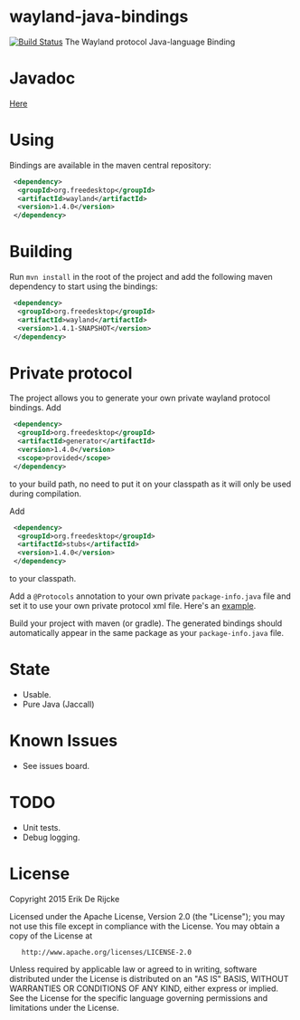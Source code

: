wayland-java-bindings
=====================
[![Build Status](https://travis-ci.org/udevbe/wayland-java-bindings.svg?branch=master)](https://travis-ci.org/udevbe/wayland-java-bindings)
The Wayland protocol Java-language Binding

Javadoc
=======
[Here](http://zubnix.github.io/wayland-java-bindings/)

Using
=====
Bindings are available in the maven central repository:
```xml
 <dependency>
  <groupId>org.freedesktop</groupId>
  <artifactId>wayland</artifactId>
  <version>1.4.0</version>
 </dependency>
```

Building
========
Run `mvn install` in the root of the project and add the following
maven dependency to start using the bindings:
```xml
 <dependency>
  <groupId>org.freedesktop</groupId>
  <artifactId>wayland</artifactId>
  <version>1.4.1-SNAPSHOT</version>
 </dependency>
```

Private protocol
================
The project allows you to generate your own private wayland protocol bindings.
Add
```xml
 <dependency>
  <groupId>org.freedesktop</groupId>
  <artifactId>generator</artifactId>
  <version>1.4.0</version>
  <scope>provided</scope>
 </dependency>
```
to your build path, no need to put it on your classpath as it will only be used during compilation.

Add
```xml
 <dependency>
  <groupId>org.freedesktop</groupId>
  <artifactId>stubs</artifactId>
  <version>1.4.0</version>
 </dependency>
```
to your classpath.

Add a `@Protocols` annotation to your own private `package-info.java` file and set it to use your own private protocol xml file. Here's an [example](wayland/src/main/java/org/freedesktop/wayland/package-info.java).

Build your project with maven (or gradle). The generated bindings should automatically appear in the same package as your `package-info.java` file.

State
=====
 - Usable.
 - Pure Java (Jaccall)

Known Issues
============
 - See issues board.

TODO
====
 - Unit tests.
 - Debug logging.

License
=======
   Copyright 2015 Erik De Rijcke

   Licensed under the Apache License, Version 2.0 (the "License");
   you may not use this file except in compliance with the License.
   You may obtain a copy of the License at

       http://www.apache.org/licenses/LICENSE-2.0

   Unless required by applicable law or agreed to in writing, software
   distributed under the License is distributed on an "AS IS" BASIS,
   WITHOUT WARRANTIES OR CONDITIONS OF ANY KIND, either express or implied.
   See the License for the specific language governing permissions and
   limitations under the License.

